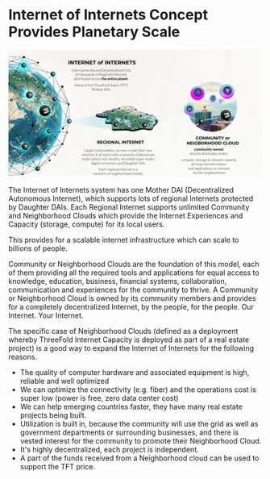 # Internet of Internets Concept Provides Planetary Scale

![image alt text](img/internet_of_internets_header.png )

The Internet of Internets system has one Mother DAI (Decentralized Autonomous Internet), which supports lots of regional Internets protected by Daughter DAIs. Each Regional Internet supports unlimited Community and Neighborhood Clouds which provide the Internet Experiences and Capacity (storage, compute) for its local users.

This provides for a scalable internet infrastructure which can scale to billions of people.

Community or Neighborhood Clouds are the foundation of this model, each of them providing all the required tools and applications for equal access to knowledge, education, business, financial systems, collaboration, communication and experiences for the community to thrive. A Community or Neighborhood Cloud is owned by its community members and provides for a completely decentralized Internet, by the people, for the people. Our Internet. Your Internet. 

The specific case of Neighborhood Clouds (defined as a deployment whereby ThreeFold Internet Capacity is deployed as part of a real estate project) is a good way to expand the Internet of Internets for the following reasons.

* The quality of computer hardware and associated equipment is high, reliable and well optimized 
* We can optimize the connectivity (e.g. fiber) and the operations cost is super low (power is free, zero data center cost)
* We can help emerging countries faster, they have many real estate projects being built.
* Utilization is built in, because the community will use the grid as well as government departments or surrounding businesses, and there is vested interest for the community to promote their Neighborhood Cloud.
* It's highly decentralized, each project is independent.
* A part of the funds received from a Neighborhood cloud can be used to support the TFT price.